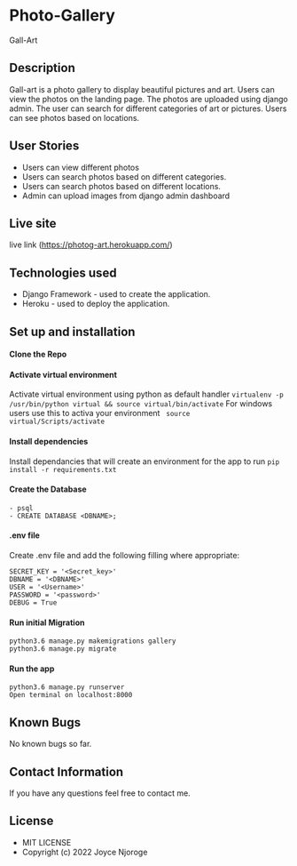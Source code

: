 # Photo-Gallery
Gall-Art

## Description
Gall-art is a photo gallery to display beautiful pictures and art. Users can view the photos on the landing page. The photos are uploaded using django admin. The user can search for different categories of art or pictures. Users can see photos based on locations.

## User Stories 
- Users can view different photos
- Users can search photos based on different categories.
- Users can search photos based on different locations.
- Admin can upload images from django admin dashboard

## Live site
live link (https://photog-art.herokuapp.com/)

## Technologies used
* Django Framework - used to create the application. 
* Heroku - used to deploy the application. 

## Set up and installation
#### Clone the Repo
####  Activate virtual environment
Activate virtual environment using python as default handler
    `virtualenv -p /usr/bin/python virtual && source virtual/bin/activate`
For windows users use this to activa your environment
   ` source virtual/Scripts/activate`    
####  Install dependencies
Install dependancies that will create an environment for the app to run `pip install -r requirements.txt`
####  Create the Database
    - psql
    - CREATE DATABASE <DBNAME>;
####  .env file
Create .env file and add the following filling where appropriate:

    SECRET_KEY = '<Secret_key>'
    DBNAME = '<DBNAME>'
    USER = '<Username>'
    PASSWORD = '<password>'
    DEBUG = True
#### Run initial Migration
    python3.6 manage.py makemigrations gallery
    python3.6 manage.py migrate
#### Run the app
    python3.6 manage.py runserver
    Open terminal on localhost:8000

## Known Bugs
No known bugs so far.

## Contact Information
If you have any questions feel free to contact me.

## License
* MIT LICENSE
* Copyright (c) 2022 Joyce Njoroge

